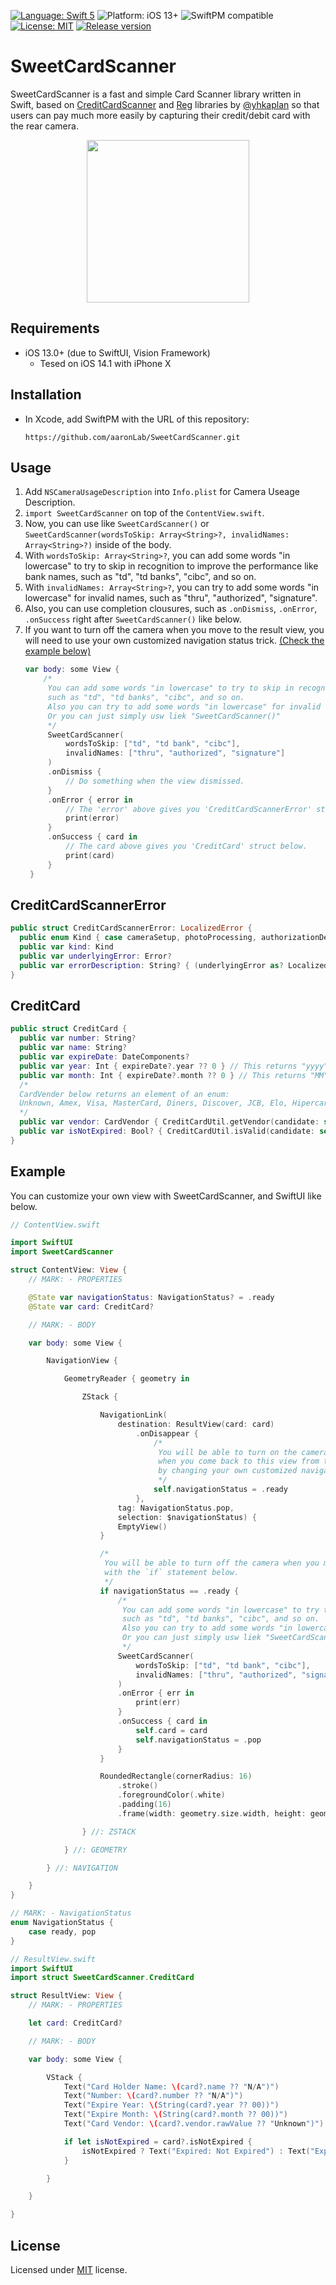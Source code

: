 [![Language: Swift 5](https://img.shields.io/badge/language-Swift5-orange?style=flat&logo=swift)](https://developer.apple.com/swift)
![Platform: iOS 13+](https://img.shields.io/badge/platform-iOS%2013%2B-blue?style=flat&logo=apple)
![SwiftPM compatible](https://img.shields.io/badge/SPM-compatible-brightgreen?style=flat&logo=swift)
[![License: MIT](https://img.shields.io/badge/license-MIT-lightgrey?style=flat)](https://github.com/aaronLab/SweetCardScanner/blob/main/LICENSE)
[![Release version](https://img.shields.io/badge/pre--release-v0.1.3-blue)](https://github.com/aaronLab/SweetCardScanner/releases)

# SweetCardScanner

SweetCardScanner is a fast and simple Card Scanner library written in Swift, based on [CreditCardScanner](https://github.com/yhkaplan/credit-card-scanner) and [Reg](https://github.com/yhkaplan/Reg) libraries by [@yhkaplan](https://github.com/yhkaplan) so that users can pay much more easily by capturing their credit/debit card with the rear camera.

<center>
<img src="./preview.gif" width="260">
</center>

## Requirements

- iOS 13.0+ (due to SwiftUI, Vision Framework)
  - Tesed on iOS 14.1 with iPhone X

## Installation

- In Xcode, add SwiftPM with the URL of this repository:

  ```http
  https://github.com/aaronLab/SweetCardScanner.git
  ```

## Usage

1. Add `NSCameraUsageDescription` into `Info.plist` for Camera Useage Description.
2. `import SweetCardScanner` on top of the `ContentView.swift`.
3. Now, you can use like `SweetCardScanner()` or `SweetCardScanner(wordsToSkip: Array<String>?, invalidNames: Array<String>?)` inside of the body.
4. With `wordsToSkip: Array<String>?`, you can add some words "in lowercase" to try to skip in recognition to improve the performance like bank names, such as "td", "td banks", "cibc", and so on.
5. With `invalidNames: Array<String>?`, you can try to add some words "in lowercase" for invalid names, such as "thru", "authorized", "signature".
6. Also, you can use completion clousures, such as `.onDismiss`, `.onError`, `.onSuccess` right after `SweetCardScanner()` like below.
7. If you want to turn off the camera when you move to the result view, you will need to use your own customized navigation status trick. [(Check the example below)](#example)
   ```Swift
   var body: some View {
       /*
        You can add some words "in lowercase" to try to skip in recognition to improve the performance like bank names,
        such as "td", "td banks", "cibc", and so on.
        Also you can try to add some words "in lowercase" for invalid names, such as "thru", "authorized", "signature".
        Or you can just simply usw liek "SweetCardScanner()"
        */
        SweetCardScanner(
            wordsToSkip: ["td", "td bank", "cibc"],
            invalidNames: ["thru", "authorized", "signature"]
        )
        .onDismiss {
            // Do something when the view dismissed.
        }
        .onError { error in
            // The 'error' above gives you 'CreditCardScannerError' struct below.
            print(error)
        }
        .onSuccess { card in
            // The card above gives you 'CreditCard' struct below.
            print(card)
        }
    }
   ```

## CreditCardScannerError

```Swift
public struct CreditCardScannerError: LocalizedError {
  public enum Kind { case cameraSetup, photoProcessing, authorizationDenied, capture }
  public var kind: Kind
  public var underlyingError: Error?
  public var errorDescription: String? { (underlyingError as? LocalizedError)?.errorDescription }
}
```

## CreditCard

```Swift
public struct CreditCard {
  public var number: String?
  public var name: String?
  public var expireDate: DateComponents?
  public var year: Int { expireDate?.year ?? 0 } // This returns "yyyy"
  public var month: Int { expireDate?.month ?? 0 } // This returns "MM"
  /*
  CardVender below returns an element of an enum:
  Unknown, Amex, Visa, MasterCard, Diners, Discover, JCB, Elo, Hipercard, UnionPay
  */
  public var vendor: CardVendor { CreditCardUtil.getVendor(candidate: self.number) }
  public var isNotExpired: Bool? { CreditCardUtil.isValid(candidate: self.expireDate) }
}
```

## Example

You can customize your own view with SweetCardScanner, and SwiftUI like below.

```Swift
// ContentView.swift

import SwiftUI
import SweetCardScanner

struct ContentView: View {
    // MARK: - PROPERTIES

    @State var navigationStatus: NavigationStatus? = .ready
    @State var card: CreditCard?

    // MARK: - BODY

    var body: some View {

        NavigationView {

            GeometryReader { geometry in

                ZStack {

                    NavigationLink(
                        destination: ResultView(card: card)
                            .onDisappear {
                                /*
                                 You will be able to turn on the camera again
                                 when you come back to this view from the result view
                                 by changing your own customized navigation status.
                                 */
                                self.navigationStatus = .ready
                            },
                        tag: NavigationStatus.pop,
                        selection: $navigationStatus) {
                        EmptyView()
                    }

                    /*
                     You will be able to turn off the camera when you move to the result view
                     with the `if` statement below.
                     */
                    if navigationStatus == .ready {
                        /*
                         You can add some words "in lowercase" to try to skip in recognition to improve the performance like bank names,
                         such as "td", "td banks", "cibc", and so on.
                         Also you can try to add some words "in lowercase" for invalid names, such as "thru", "authorized", "signature".
                         Or you can just simply usw liek "SweetCardScanner()"
                         */
                        SweetCardScanner(
                            wordsToSkip: ["td", "td bank", "cibc"],
                            invalidNames: ["thru", "authorized", "signature"]
                        )
                        .onError { err in
                            print(err)
                        }
                        .onSuccess { card in
                            self.card = card
                            self.navigationStatus = .pop
                        }
                    }

                    RoundedRectangle(cornerRadius: 16)
                        .stroke()
                        .foregroundColor(.white)
                        .padding(16)
                        .frame(width: geometry.size.width, height: geometry.size.width * 0.63, alignment: .center)

                } //: ZSTACK

            } //: GEOMETRY

        } //: NAVIGATION

    }
}

// MARK: - NavigationStatus
enum NavigationStatus {
    case ready, pop
}
```

```Swift
// ResultView.swift
import SwiftUI
import struct SweetCardScanner.CreditCard

struct ResultView: View {
    // MARK: - PROPERTIES

    let card: CreditCard?

    // MARK: - BODY

    var body: some View {

        VStack {
            Text("Card Holder Name: \(card?.name ?? "N/A")")
            Text("Number: \(card?.number ?? "N/A")")
            Text("Expire Year: \(String(card?.year ?? 00))")
            Text("Expire Month: \(String(card?.month ?? 00))")
            Text("Card Vendor: \(card?.vendor.rawValue ?? "Unknown")")

            if let isNotExpired = card?.isNotExpired {
                isNotExpired ? Text("Expired: Not Expired") : Text("Expired: Expired")
            }

        }

    }

}
```

## License

Licensed under [MIT](https://github.com/aaronLab/SweetCardScanner/blob/main/LICENSE) license.
